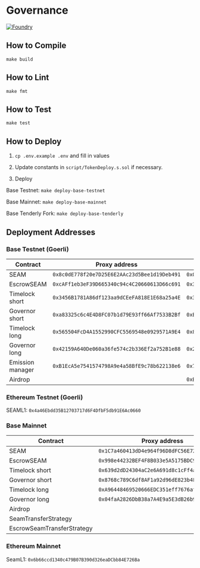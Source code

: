 # Governance

[![Foundry][foundry-badge]][foundry]

[foundry]: https://getfoundry.sh/
[foundry-badge]: https://img.shields.io/badge/Built%20with-Foundry-FFDB1C.svg

## How to Compile

`make build`

## How to Lint

`make fmt`

## How to Test

`make test`

## How to Deploy

1. `cp .env.example .env` and fill in values

2. Update constants in `script/TokenDeploy.s.sol` if necessary.

3. Deploy

Base Testnet: `make deploy-base-testnet`

Base Mainnet: `make deploy-base-mainnet`

Base Tenderly Fork: `make deploy-base-tenderly`

## Deployment Addresses

### Base Testnet (Goerli)

| Contract         | Proxy address                                | Implementation address                       |
| ---------------- | -------------------------------------------- | -------------------------------------------- |
| SEAM             | `0x8c0dE778f20e7D25E6E2AAc23d5Bee1d19Deb491` | `0x0F2B5682562E3743F68D106CDf9512a9cd70e62e` |
| EscrowSEAM       | `0xcAFf1eb3eF39D665340c94c4C20660613D66c691` | `0x38405c502676152d4D4b9c04177b2b500b53202E` |
| Timelock short   | `0x3456B1781A86df123aa9dCEeFA818E1E68a25a4E` | `0x341e372C091c93f73b451BDa20A3147A776fB3eb` |
| Governor short   | `0xa83325c6c4E4D8FC07b1d79E93ff66Af7533B2Bf` | `0xE66d871C14af041cd7a77bfBc4E372dd1ec62BB8` |
| Timelock long    | `0x565504FcD4A1552990CFC5569548e0929571A9E4` | `0x80e887428cCa630F75a2452D27AA9805E9D5a1d8` |
| Governor long    | `0x42159A640De060a36fe574c2b336Ef2a752B1e88` | `0x28a43359BD4aB030d5884b3074B3d3418697Ab03` |
| Emission manager | `0xB1EcA5e7541574798A9e4a58BfE9c78b622138e6` | `0x747e86e46e3E2a87B76da1D87D7E571C6f3D3E04` |
| Airdrop          |                                              | `0xB402A4472103ce81195aEBD68237AbdFDfb8891b` |

### Ethereum Testnet (Goerli)

SEAML1: `0x4a46Ebdd35B12703717d6F4DfbF5db91E6Ac0660`

### Base Mainnet

| Contract                   | Proxy address                                | Implementation address                       |
| -------------------------- | -------------------------------------------- | -------------------------------------------- |
| SEAM                       | `0x1C7a460413dD4e964f96D8dFC56E7223cE88CD85` | `0x57b4b7f830244FC854cD1123ff14AFd4C1AEfd3F` |
| EscrowSEAM                 | `0x998e44232BEF4F8B033e5A5175BDC97F2B10d5e5` | `0x2c1f4bBFb944DF2ff7cE636fd3122fd0Fe9a69c1` |
| Timelock short             | `0x639d2dD24304aC2e6A691d8c1cFf4a2665925fee` | `0x13F5B49217f330167D6350530F6185A75Ab35e6F` |
| Governor short             | `0x8768c789C6df8AF1a92d96dE823b4F80010Db294` | `0xC8A0E02878A4EF18fa260F0968cEcde8Eb607BFc` |
| Timelock long              | `0xA96448469520666EDC351eff7676af2247b16718` | `0xBe170D7D3Cda6E9db39E012D0fE25aB83Fff790d` |
| Governor long              | `0x04faA2826DbB38a7A4E9a5E3dB26b9E389E761B6` | `0x5acB96aAc90BF545500251D1eED10Bf47e996317` |
| Airdrop                    |                                              | `0xB7A6531665c5e2B2d5b9Aa04636847c8F45c702B` |
| SeamTransferStrategy       |                                              | `0x2b1bdeFCe33f34128759f71076eBd62637FD154C` |
| EscrowSeamTransferStrategy |                                              | `0x2181be388ced00754E7c1Ee33DBcF78397DD89aC` |

### Ethereum Mainnet

SeamL1: `0x6b66ccd1340c479B07B390d326eaDCbb84E726Ba`
